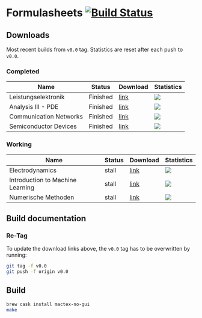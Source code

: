 # Formulasheets [![Build Status](https://travis-ci.org/noah95/formulasheets.svg?branch=master)](https://travis-ci.org/noah95/formulasheets)

## Downloads
Most recent builds from `v0.0` tag. Statistics are reset after each push to `v0.0`.

### Completed
| Name          | Status | Download      | Statistics |
| ------------- |--------|---------------|------------|
| Leistungselektronik | Finished | [link][le] | ![][le-badge] |
| Analysis III - PDE | Finished | [link][an3] | ![][an3-badge] |
| Communication Networks | Finished | [link][comnet] | ![][comnet-badge] |
| Semiconductor Devices | Finished | [link][semi] | ![][semi-badge] |

[le]: https://github.com/noah95/formulasheets/releases/download/v1.0/leistungselektronik.pdf
[le-badge]: https://img.shields.io/github/downloads/noah95/formulasheets/v1.0/leistungselektronik.pdf.svg
[an3]: https://github.com/noah95/formulasheets/releases/download/v1.0/analysis3pde.pdf
[an3-badge]: https://img.shields.io/github/downloads/noah95/formulasheets/v1.0/analysis3pde.pdf.svg
[comnet]: https://github.com/noah95/formulasheets/releases/download/v2.0.1/ComNet_summary.pdf
[comnet-badge]: https://img.shields.io/github/downloads/noah95/formulasheets/v2.0.1/ComNet_summary.pdf.svg

[semi]: https://github.com/noah95/formulasheets/releases/download/v2.1.1/semiconductordevices.pdf
[semi-badge]: https://img.shields.io/github/downloads/noah95/formulasheets/v2.1.1/semiconductordevices.pdf.svg

### Working
| Name          | Status | Download      | Statistics |
| ------------- |--------|---------------|------------|
| Electrodynamics | stall | [link](https://github.com/noah95/formulasheets/releases/download/v0.0/electrodynamics.pdf) | ![](https://img.shields.io/github/downloads/noah95/formulasheets/v0.0/electrodynamics.pdf.svg) |
| Introduction to Machine Learning | stall | [link](https://github.com/noah95/formulasheets/releases/download/v0.0/IntroToML_summary.pdf) | ![](https://img.shields.io/github/downloads/noah95/formulasheets/v0.0/IntroToML_summary.pdf.svg) |
| Numerische Methoden | stall | [link](https://github.com/noah95/formulasheets/releases/download/v0.0/Numerik_summary.pdf) | ![](https://img.shields.io/github/downloads/noah95/formulasheets/v0.0/Numerik_summary.pdf.svg) |

## Build documentation

### Re-Tag
To update the download links above, the `v0.0` tag has to be overwritten by running:

```bash
git tag -f v0.0
git push -f origin v0.0
```

## Build
```bash
brew cask install mactex-no-gui
make
```